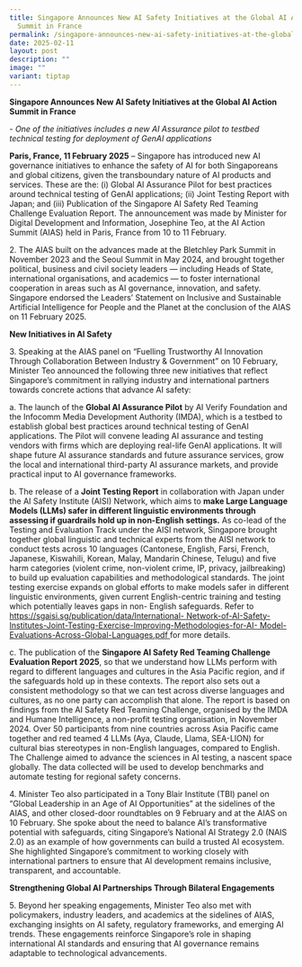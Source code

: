 ```yaml
---
title: Singapore Announces New AI Safety Initiatives at the Global AI Action
  Summit in France
permalink: /singapore-announces-new-ai-safety-initiatives-at-the-global-ai-action-summit-in-france/
date: 2025-02-11
layout: post
description: ""
image: ""
variant: tiptap
---
```

<p><strong>Singapore Announces New AI Safety Initiatives at the Global AI Action Summit in France</strong>
</p>
<p>- <em>One of the initiatives includes a new AI Assurance pilot to testbed technical testing for deployment of GenAI applications</em>
</p>
<p><strong>Paris, France, 11 February 2025</strong> – Singapore has introduced
new AI governance initiatives to enhance the safety of AI for both Singaporeans
and global citizens, given the transboundary nature of AI products and
services. These are the: (i) Global AI Assurance Pilot for best practices
around technical testing of GenAI applications; (ii) Joint Testing Report
with Japan; and (iii) Publication of the Singapore AI Safety Red Teaming
Challenge Evaluation Report. The announcement was made by Minister for
Digital Development and Information, Josephine Teo, at the AI Action Summit
(AIAS) held in Paris, France from 10 to 11 February.</p>
<p>2. The AIAS built on the advances made at the Bletchley Park Summit in
November 2023 and the Seoul Summit in May 2024, and brought together political,
business and civil society leaders — including Heads of State, international
organisations, and academics — to foster international cooperation in areas
such as AI governance, innovation, and safety. Singapore endorsed the Leaders’
Statement on Inclusive and Sustainable Artificial Intelligence for People
and the Planet at the conclusion of the AIAS on 11 February 2025.</p>
<p><strong>New Initiatives in AI Safety</strong>
</p>
<p>3. Speaking at the AIAS panel on “Fuelling Trustworthy AI Innovation Through
Collaboration Between Industry &amp; Government” on 10 February, Minister
Teo announced the following three new initiatives that reflect Singapore’s
commitment in rallying industry and international partners towards concrete
actions that advance AI safety:</p>
<p>a. The launch of the <strong>Global AI Assurance Pilot</strong> by AI Verify
Foundation and the Infocomm Media Development Authority (IMDA), which is
a testbed to establish global best practices around technical testing of
GenAI applications. The Pilot will convene leading AI assurance and testing
vendors with firms which are deploying real-life GenAI applications. It
will shape future AI assurance standards and future assurance services,
grow the local and international third-party AI assurance markets, and
provide practical input to AI governance frameworks.</p>
<p>b. The release of a <strong>Joint Testing Report</strong> in collaboration
with Japan under the AI Safety Institute (AISI) Network, which aims to <strong>make Large Language Models (LLMs) safer in different linguistic environments through assessing if guardrails hold up in non-English</strong>  <strong>settings.</strong> As
co-lead of the Testing and Evaluation Track under the AISI network, Singapore
brought together global linguistic and technical experts from the AISI
network to conduct tests across 10 languages (Cantonese, English, Farsi,
French, Japanese, Kiswahili, Korean, Malay, Mandarin Chinese, Telugu) and
five harm categories (violent crime, non-violent crime, IP, privacy, jailbreaking)
to build up evaluation capabilities and methodological standards. The joint
testing exercise expands on global efforts to make models safer in different
linguistic environments, given current English-centric training and testing
which potentially leaves gaps in non- English safeguards. Refer to <a href="https://sgaisi.sg/publication/data/International-Network-of-AI-Safety-Institutes-Joint-Testing-Exercise-Improving-Methodologies-for-AI-Model-Evaluations-Across-Global-Languages.pdf" rel="noopener nofollow" target="_blank">https://sgaisi.sg/publication/data/International- Network-of-AI-Safety-Institutes-Joint-Testing-Exercise-Improving-Methodologies-for-AI- Model-Evaluations-Across-Global-Languages.pdf </a>for
more details.</p>
<p>c. The publication of the <strong>Singapore AI Safety Red Teaming Challenge Evaluation Report 2025</strong>,
so that we understand how LLMs perform with regard to different languages
and cultures in the Asia Pacific region, and if the safeguards hold up
in these contexts. The report also sets out a consistent methodology so
that we can test across diverse languages and cultures, as no one party
can accomplish that alone. The report is based on findings from the AI
Safety Red Teaming Challenge, organised by the IMDA and Humane Intelligence,
a non-profit testing organisation, in November 2024. Over 50 participants
from nine countries across Asia Pacific came together and red teamed 4
LLMs (Aya, Claude, Llama, SEA-LION) for cultural bias stereotypes in non-English
languages, compared to English. The Challenge aimed to advance the sciences
in AI testing, a nascent space globally. The data collected will be used
to develop benchmarks and automate testing for regional safety concerns.</p>
<p>4. Minister Teo also participated in a Tony Blair Institute (TBI) panel
on “Global Leadership in an Age of AI Opportunities” at the sidelines of
the AIAS, and other closed-door roundtables on 9 February and at the AIAS
on 10 February. She spoke about the need to balance AI’s transformative
potential with safeguards, citing Singapore’s National AI Strategy 2.0
(NAIS 2.0) as an example of how governments can build a trusted AI ecosystem.
She highlighted Singapore’s commitment to working closely with international
partners to ensure that AI development remains inclusive, transparent,
and accountable.</p>
<p><strong>Strengthening Global AI Partnerships Through Bilateral Engagements</strong>
</p>
<p>5. Beyond her speaking engagements, Minister Teo also met with policymakers,
industry leaders, and academics at the sidelines of AIAS, exchanging insights
on AI safety, regulatory frameworks, and emerging AI trends. These engagements
reinforce Singapore’s role in shaping international AI standards and ensuring
that AI governance remains adaptable to technological advancements.</p>